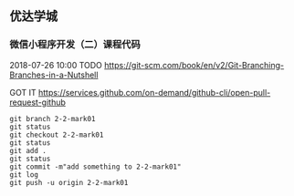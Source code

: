 ## 优达学城

### 微信小程序开发（二）课程代码



2018-07-26 10:00
TODO
https://git-scm.com/book/en/v2/Git-Branching-Branches-in-a-Nutshell


GOT IT
https://services.github.com/on-demand/github-cli/open-pull-request-github

```
git branch 2-2-mark01
git status
git checkout 2-2-mark01
git status
git add .
git status
git commit -m"add something to 2-2-mark01"
git log
git push -u origin 2-2-mark01
```